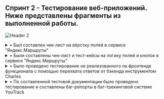 ## Спринт 2 - Тестирование веб-приложений. Ниже представлены фрагменты из выполненной работы.
![Header 2](https://github.com/Alexander-Lyapunov/QA_Yandex_Practicum/assets/161708605/bc42bd1f-67d2-45a2-b010-e5c15d4b8a4b)

<details>  
<summary> • Был составлен чек-лист на вёрстку полей в сервисе "Яндекс.Маршруты" </summary> 
![S2_1_1](https://github.com/Alexander-Lyapunov/QA_Yandex_Practicum/assets/161708605/96da4806-e65f-443d-aff0-d1ffee4a0323)
![S2_1_2](https://github.com/Alexander-Lyapunov/QA_Yandex_Practicum/assets/161708605/d64d834a-402c-47b1-aef9-ae8e4ddeeddb)
</details>

<details>
<summary> • Были составлены чек-лист и тест-кейсы на логику полей и кнопок в сервисе "Яндекс.Маршруты" </summary> 
![S2_2_1](https://github.com/Alexander-Lyapunov/QA_Yandex_Practicum/assets/161708605/7fc29c29-1695-4f6c-ba92-d093bdcbc14e)
![S2_2_2](https://github.com/Alexander-Lyapunov/QA_Yandex_Practicum/assets/161708605/b934c60c-4bdb-4e2f-a826-a53d76abd328)
</details>

<details>
<summary> • Было проведено тестирование не реализованного на фронтенде функционала с помощью перехвата ответов от бэкенда инструментом Charles </summary> 
![Screenshot_6](https://github.com/Alexander-Lyapunov/QA_Yandex_Practicum/assets/161708605/fc2bdce5-7691-4462-a93f-acb10f0fb9e9)
![Screenshot_5](https://github.com/Alexander-Lyapunov/QA_Yandex_Practicum/assets/161708605/3176f24c-1e27-4a5b-ac4e-e0381b3449c1)
</details>

<details>
<summary> • По составленной тестовой документации было проведено тестирование и составлены баг-репорты в баг-трекинговой системе YouTrack </summary> 
![image](https://github.com/Alexander-Lyapunov/QA_Yandex_Practicum/assets/161708605/c4a3342c-83c1-4e12-8785-4a03d5891e8c)
![image](https://github.com/Alexander-Lyapunov/QA_Yandex_Practicum/assets/161708605/fd4cd523-5042-49f1-841b-7edb917e2e56)
</details>
